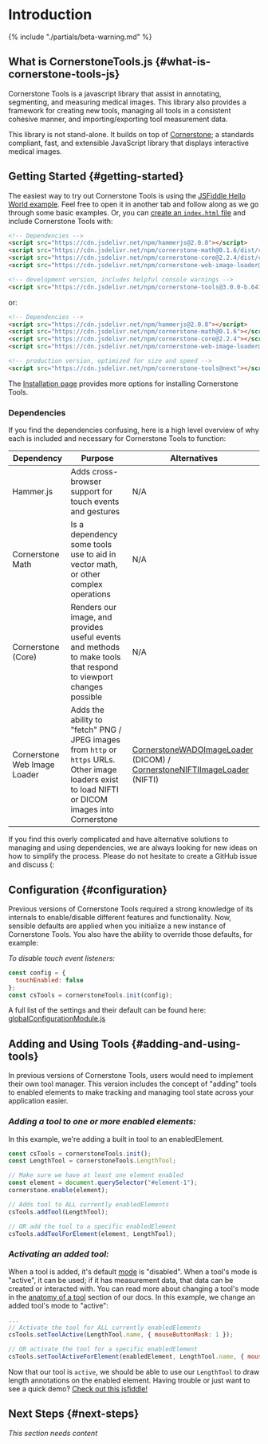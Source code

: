 # Introduction

{% include "./partials/beta-warning.md" %}

## What is CornerstoneTools.js {#what-is-cornerstone-tools-js}

Cornerstone Tools is a javascript library that assist in annotating, segmenting, and measuring medical images. This library also provides a framework for creating new tools, managing all tools in a consistent cohesive manner, and importing/exporting tool measurement data.

This library is not stand-alone. It builds on top of [Cornerstone](https://cornerstonejs.org/); a standards compliant, fast, and extensible JavaScript library that displays interactive medical images.

## Getting Started {#getting-started}

The easiest way to try out Cornerstone Tools is using the [JSFiddle Hello World example](https://jsfiddle.net/dannyrb/csnj2tbq/). Feel free to open it in another tab and follow along as we go through some basic examples. Or, you can [create an `index.html` file](https://gist.githubusercontent.com/dannyrb/63e5f4e76711f8539aea934357344e21/raw/1902fa0ecf7b764ca0011c7d03072f19156b4f93/Cornerstone%2520Tools%2520v3%2520-%2520Hello%2520World) and include Cornerstone Tools with:

```html
<!-- Dependencies -->
<script src="https://cdn.jsdelivr.net/npm/hammerjs@2.0.8"></script>
<script src="https://cdn.jsdelivr.net/npm/cornerstone-math@0.1.6/dist/cornerstoneMath.js"></script>
<script src="https://cdn.jsdelivr.net/npm/cornerstone-core@2.2.4/dist/cornerstone.js"></script>
<script src="https://cdn.jsdelivr.net/npm/cornerstone-web-image-loader@2.1.0/dist/cornerstoneWebImageLoader.js"></script>

<!-- development version, includes helpful console warnings -->
<script src="https://cdn.jsdelivr.net/npm/cornerstone-tools@3.0.0-b.641/dist/cornerstoneTools.js"></script>
```

or:

```html
<!-- Dependencies -->
<script src="https://cdn.jsdelivr.net/npm/hammerjs@2.0.8"></script>
<script src="https://cdn.jsdelivr.net/npm/cornerstone-math@0.1.6"></script>
<script src="https://cdn.jsdelivr.net/npm/cornerstone-core@2.2.4"></script>
<script src="https://cdn.jsdelivr.net/npm/cornerstone-web-image-loader@2.1.0"></script>

<!-- production version, optimized for size and speed -->
<script src="https://cdn.jsdelivr.net/npm/cornerstone-tools@next"></script>
```

The [Installation page](installation.md) provides more options for installing Cornerstone Tools.

### Dependencies

If you find the dependencies confusing, here is a high level overview of why each is included and necessary for Cornerstone Tools to function:

| Dependency                   | Purpose                                                                                                                                             | Alternatives                                                                                                                                                                                             |
| ---------------------------- | --------------------------------------------------------------------------------------------------------------------------------------------------- | -------------------------------------------------------------------------------------------------------------------------------------------------------------------------------------------------------- |
| Hammer.js                    | Adds cross-browser support for touch events and gestures                                                                                            | N/A                                                                                                                                                                                                      |
| Cornerstone Math             | Is a dependency some tools use to aid in vector math, or other complex operations                                                                   | N/A                                                                                                                                                                                                      |
| Cornerstone (Core)           | Renders our image, and provides useful events and methods to make tools that respond to viewport changes possible                                   | N/A                                                                                                                                                                                                      |
| Cornerstone Web Image Loader | Adds the ability to "fetch" PNG / JPEG images from `http` or `https` URLs. Other image loaders exist to load NIFTI or DICOM images into Cornerstone | [CornerstoneWADOImageLoader](https://github.com/cornerstonejs/cornerstoneWADOImageLoader) (DICOM) / [CornerstoneNIFTIImageLoader](https://github.com/flywheel-io/cornerstone-nifti-image-loader) (NIFTI) |

If you find this overly complicated and have alternative solutions to managing and using dependencies, we are always looking for new ideas on how to simplify the process. Please do not hesitate to create a GitHub issue and discuss (:

## Configuration {#configuration}

Previous versions of Cornerstone Tools required a strong knowledge of its internals to enable/disable different features and functionality. Now, sensible defaults are applied when you initialize a new instance of Cornerstone Tools. You also have the ability to override those defaults, for example:

_To disable touch event listeners:_

```js
const config = {
  touchEnabled: false
};
const csTools = cornerstoneTools.init(config);
```

A full list of the settings and their default can be found here: [globalConfigurationModule.js](https://github.com/cornerstonejs/cornerstoneTools/blob/vNext/src/store/modules/globalConfigurationModule.js#L1-L3)

## Adding and Using Tools {#adding-and-using-tools}

In previous versions of Cornerstone Tools, users would need to implement their own tool manager. This version includes the concept of "adding" tools to enabled elements to make tracking and managing tool state across your application easier.

### _Adding a tool to one or more enabled elements:_

In this example, we're adding a built in tool to an enabledElement.

```js
const csTools = cornerstoneTools.init();
const LengthTool = cornerstoneTools.LengthTool;

// Make sure we have at least one element enabled
const element = document.querySelector("#element-1");
cornerstone.enable(element);

// Adds tool to ALL currently enabledElements
csTools.addTool(LengthTool);

// OR add the tool to a specific enabledElement
csTools.addToolForElement(element, LengthTool);
```

### _Activating an added tool:_

When a tool is added, it's default [mode](anatomy-of-a-tool/index.md#modes) is "disabled". When a tool's mode is "active", it can be used; if it has measurement data, that data can be created or interacted with. You can read more about changing a tool's mode in the [anatomy of a tool](anatomy-of-a-tool/index.md#modes) section of our docs. In this example, we change an added tool's mode to "active":

```js
...
// Activate the tool for ALL currently enabledElements
csTools.setToolActive(LengthTool.name, { mouseButtonMask: 1 });

// OR activate the tool for a specific enabledElement
csTools.setToolActiveForElement(enabledElement, LengthTool.name, { mouseButtonMask: 1});
```

Now that our tool is `active`, we should be able to use our `LengthTool` to draw length annotations on the enabled element. Having trouble or just want to see a quick demo? [Check out this jsfiddle!](https://jsfiddle.net/dannyrb/jhxdgu94/)

## Next Steps {#next-steps}

_This section needs content_
